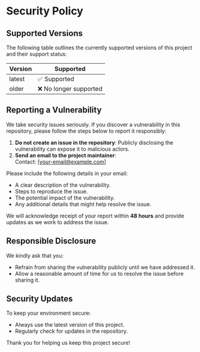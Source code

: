 # Security Policy

## Supported Versions

The following table outlines the currently supported versions of this project and their support status:

| Version | Supported          |
|---------|--------------------|
| latest  | ✅ Supported       |
| older   | ❌ No longer supported |

## Reporting a Vulnerability

We take security issues seriously. If you discover a vulnerability in this repository, please follow the steps below to report it responsibly:

1. **Do not create an issue in the repository**: Publicly disclosing the vulnerability can expose it to malicious actors.
2. **Send an email to the project maintainer**:  
   Contact: [your-email@example.com]

Please include the following details in your email:
- A clear description of the vulnerability.
- Steps to reproduce the issue.
- The potential impact of the vulnerability.
- Any additional details that might help resolve the issue.

We will acknowledge receipt of your report within **48 hours** and provide updates as we work to address the issue. 

## Responsible Disclosure

We kindly ask that you:
- Refrain from sharing the vulnerability publicly until we have addressed it.
- Allow a reasonable amount of time for us to resolve the issue before sharing it.

## Security Updates

To keep your environment secure:
- Always use the latest version of this project.
- Regularly check for updates in the repository.

Thank you for helping us keep this project secure!